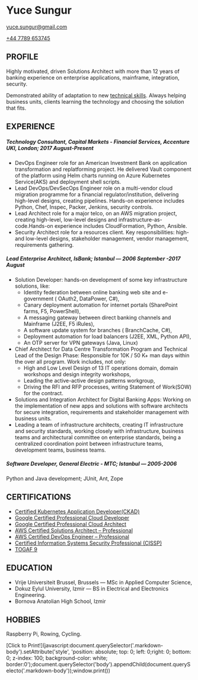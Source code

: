 Yuce Sungur
====

[yuce.sungur@gmail.com](mailto:yuce.sungur@gmail.com)

[+44 7789 653745](tel:+447789653745)

PROFILE
-----
Highly motivated, driven Solutions Architect with more than 12 years of banking experience on enterprise applications, mainframe, integration, security.

Demonstrated ability of adaptation to new [technical skills](#certifications). Always helping business units, clients learning the technology and choosing the solution that fits.

EXPERIENCE 
---
##### Technology Consultant, Capital Markets - Financial Services, Accenture UKI, London; 2017 August-Present
+ DevOps Engineer role for an American Investment Bank on application transformation and replatforming project. He delivered Vault component of the platform using Helm charts running on Azure Kubernetes Service(AKS) and deployment shell scripts.
+ Lead DevOps/DevSecOps Engineer role on a multi-vendor cloud migration programme for a financial regulator/institution, delivering high-level designs, creating pipelines. Hands-on experience includes Python, Chef, Inspec, Packer, Jenkins, security controls.
+ Lead Architect role for a major telco, on an AWS migration project, creating high-level, low-level designs and infrastructure-as-code.Hands-on experience includes CloudFormation, Python, Ansible.
+ Security Architect role for a resources client. Key responsibilities: high- and low-level designs, stakeholder management, vendor management, requirements gathering.
  
##### Lead Enterprise Architect, IsBank; Istanbul — 2006 September -2017 August
+ Solution Developer: hands-on development of some key infrastructure solutions, like:
  + Identity federation between online banking web site and e-government ( OAuth2, DataPower, C#),
  + Canary deployment automation for internet portals (SharePoint farms, F5, PowerShell),
  + A messaging gateway between direct banking channels and Mainframe (J2EE, F5 iRules),
  + A software update system for branches ( BranchCache, C#),
  + Deployment automation for load balancers (J2EE, XML, Python API),
  + An OTP server  for VPN gateways (Java, Linux)
+ Chief Architect for Data Centre Transformation Program and Technical Lead of the Design Phase: Responsible for 10K / 50 K+ man days within the over all program. Work includes, not only:
  + High and Low Level Design of 13 IT operations domain, domain workshops and design integrity workshops,
  + Leading the active-active design patterns workgroup,
  + Driving the RFI and RFP processes, writing Statement of Work(SOW) for the contract.
+ Solutions and Integration Architect for Digital Banking Apps: Working on the implementation of new apps and solutions with software architects for secure integration, requirements and stakeholder management with business units.
+ Leading a team of infrastructure architects, creating IT infrastructure and security standards, working closely with infrastructure, business teams and architectural committee on enterprise standards, being a centralized coordination point between infrastructure teams, development teams, business teams.

##### Software Developer, General Electric - MTC; Istanbul — 2005-2006
Python and Java development; JUnit, Ant, Zope 

CERTIFICATIONS
---
* [Certified Kubernetes Application Developer(CKAD)](https://www.cncf.io/certification/ckad/)
* [Google Certified Professional Cloud Developer](https://cloud.google.com/certification/cloud-developer)
* [Google Certified Professional Cloud Architect](https://cloud.google.com/certification/cloud-architect)
* [AWS Certified Solutions Architect – Professional](https://aws.amazon.com/certification/certified-solutions-architect-professional/) 
* [AWS Certified DevOps Engineer – Professional](https://aws.amazon.com/certification/certified-devops-engineer-professional/)
* [Certified Information Systems Security Professional (CISSP)](https://www.isc2.org/Certifications/CISSP)
* [TOGAF 9](https://www.opengroup.org/certifications/togaf)
 
 EDUCATION
---
- Vrije Universiteit Brussel, Brussels  — MSc in Applied Computer Science, 
- Dokuz Eylul University, Izmir — BS in Electrical and Electronics Engineering.
- Bornova Anatolian High School, Izmir
  
HOBBIES
---
Raspberry Pi, Rowing, Cycling.

[Click to Print!](javascript:document.querySelector('.markdown-body').setAttribute('style', 'position: absolute; top: 0; left: 0;right: 0; bottom: 0; z-index: 100; background-color: white; border:0');document.querySelector('body').appendChild(document.querySelecto('.markdown-body'));window.print())
